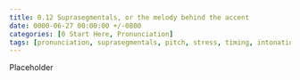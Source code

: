```yaml
---
title: 0.12 Suprasegmentals, or the melody behind the accent
date: 0000-06-27 00:00:00 +/-0800
categories: [0 Start Here, Pronunciation]
tags: [pronunciation, suprasegmentals, pitch, stress, timing, intonation]     # TAG names should always be lowercase
---
```


Placeholder

